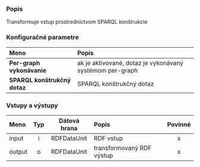 ### Popis

Transformuje vstup prostredníctvom SPARQL konštrukcie

### Konfiguračné parametre

| Meno | Popis |
|:----|:----|
|**Per-graph vykonávanie**|ak je aktivované, dotaz je vykonávaný systémom per-graph|
|**SPARQL konštrukčný dotaz**|SPARQL konštrukčný dotaz|

### Vstupy a výstupy ###

|Meno |Typ | Dátová hrana | Popis | Povinné |
|:--------|:------:|:------:|:-------------|:---------------------:|
|input|i|RDFDataUnit|RDF vstup|x|
|output|o|RDFDataUnit|transformovaný RDF výstup|x|